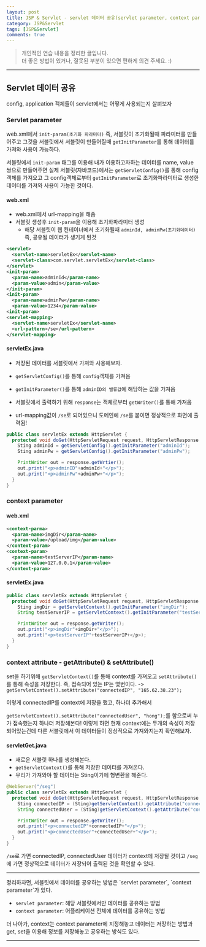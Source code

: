 ```yaml
---
layout: post
title: JSP & Servlet - servlet 데이터 공유(servlet parameter, context parameter)
category: JSP&Servlet
tags: [JSP&Servlet]
comments: true
---
```


> 개인적인 연습 내용을 정리한 글입니다.      
> 더 좋은 방법이 있거나, 잘못된 부분이 있으면 편하게 의견 주세요. :)

<hr>

## Servlet 데이터 공유

config, application 객체들이 servlet에서는 어떻게 사용되는지 살펴보자

### Servlet parameter

web.xml에서 `init-param(초기화 파라미터)` 즉, 서블릿이 초기화될때 파라미터를 만들어주고 그것을 서블릿에서 서블릿이 만들어질때 `getInitParameter`를 통해 데이터를 가져와 사용이 가능하다.

서블릿에서 `init-param` 태그를 이용해 내가 이용하고자하는 데이터를 name, value 쌍으로 만들어주면 실제 서블릿(자바코드)에서는 `getServletConfig()`를 통해 config객체를 가져오고 그 config객체로부터 `getInitParameter`로 초기화파라미터로 생성한 데이터를 가져와 사용이 가능한 것이다.  

#### web.xml

- web.xml에서 url-mapping을 해줌
- 서블릿 생성후 `init-param`을 이용해 초기화파라미터 생성
  - 해당 서블릿이 웹 컨테이너에서 초기화될때 `adminId, adminPw(초기화데이터)` 즉, 공유될 데이터가 생기게 된것

```xml
<servlet>
  <servlet-name>servletEx</servlet-name>
  <servlet-class>com.servlet.servletEx</servlet-class>
</servlet>
<init-param>
  <param-name>adminId</param-name>
  <param-value>admin</param-value>
</init-param>
<init-param>
  <param-name>adminPw</param-name>
  <param-value>1234</param-value>
<init-param>
<servlet-mapping>
  <servlet-name>servletEx</servlet-name>
  <url-pattern>/se</url-pattern>
</servlet-mapping>
```

#### servletEx.java

- 저장된 데이터를 서블릿에서 가져와 사용해보자.
- `getServletConfig()`를 통해 `config`객체를 가져옴
- `getInitParameter()`를 통해 `adminID의 밸류값`에 해당하는 값을 가져옴
- 서블릿에서 출력하기 위해 `response`는 객체로부터 `getWriter()`를 통해 가져옴

- url-mapping값이 `/se`로 되어있으니 도메인에 `/se`를 붙이면 정상적으로 화면에 출력됨!

```java
public class servletEx extends HttpServlet {
  protected void doGet(HttpServletRequest request, HttpServletResponse response) throws ServletException, IOException {
    Sting adminId = getServletConfig().getInitParameter("adminId");
    Sting adminPw = getServletConfig().getInitParameter("adminPw");

    PrintWriter out = response.getWrtier();
    out.print("<p>adminID"+adminId+"</p>");
    out.print("<p>adminPw"+adminPw+"</p>");    
  }
}
```

### context parameter

#### web.xml

```xml
<context-parma>
  <param-name>imgDir</param-name>
  <param-value>/upload/img</param-value>
</context-param>
<context-param>
  <param-name>testServerIP</param-name>
  <param-value>127.0.0.1</param-value>
</context-param>
```

#### servletEx.java

```java
public class servletEx extends HttpServlet {
  protected void doGet(HttpServletRequest request, HttpServletResponse response) throws ServletException, IOException {
    Sting imgDir = getServletContext().getInitParameter("imgDir");
    String testServerIP = getServletContext().getInitParameter("testServerIP");

    PrintWriter out = response.getWriter();
    out.print("<p>imgDir"+imgDir+"</p>");
    out.print("<p>testServerIP"+testServerIP+</p>);
  }
}
```

### context attribute - getAttribute() & setAttribute()

set을 하기위해 `getServletContext()`를 통해 context를 가져오고 `setAttribute()`를 통해 속성을 저장한다. 즉, 접속되어 있는 IP는 몇번이다. -> `getServletContext().setAttribute("connectedIP", "165.62.38.23");`

이렇게 connectedIP를 context에 저장을 했고, 하나더 추가해서

`getServletContext().setAttribute("connectedUser", "hong");`를 함으로써 누가 접속했는지 하나더 저장해본다! 이렇게 하면 현재 context에는 두개의 속성이 저장되어있는건데 다른 서블릿에서 이 데이터들이 정상적으로 가져와지는지 확인해보자.

#### servletGet.java

- 새로운 서블릿 하나를 생성해본다.
- `getServletContext()`를 통해 저장한 데이터를 가져온다.
- 우리가 가져와야 할 데이터는 Sting이기에 형변환을 해준다.

```java
@WebServer("/seg")
public class servletEx extends HttpServlet {
  protected void doGet(HttpServletRequest request, HttpServletResponse response) throws ServletException, IOException {
    Sting connectedIP = (Sting)getServletContext().getAttribute("connectedIP");
    String connectedUser = (Sting)getServletContext().getAttribute("connectedUser");

    PrintWriter out = response.getWriter();
    out.print("<p>connectedIP"+connectedIP+"</p>");
    out.print("<p>connectedUser"+connectedUser+"</p>");
  }
}
```

`/se`로 가면 connectedIP, connectedUser 데이터가 context에 저장될 것이고 `/seg`에 가면 정상적으로 데이터가 저장되어 출력된 것을 확인할 수 있다.


<hr>
정리하자면, 서블릿에서 데이터를 공유하는 방법은 `servlet parameter`, `context parameter`가 있다.

- `servlet parameter`: 해당 서블릿에서만 데이터를 공유하는 방법
- `context parameter`: 어플리케이션 전체에 데이터를 공유하는 방법

더 나아가, context는 context parameter에 지정해놓고 데이터는 저장하는 방법과 get, set을 이용해 정보를 저장해놓고 공유하는 방식도 있다.

<hr>
